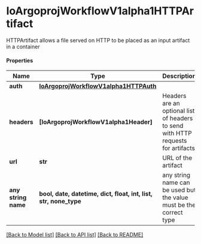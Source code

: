 # IoArgoprojWorkflowV1alpha1HTTPArtifact

HTTPArtifact allows a file served on HTTP to be placed as an input artifact in a container

#### Properties
Name | Type | Description | Notes
------------ | ------------- | ------------- | -------------
**auth** | [**IoArgoprojWorkflowV1alpha1HTTPAuth**](IoArgoprojWorkflowV1alpha1HTTPAuth.md) |  | [optional] 
**headers** | **[IoArgoprojWorkflowV1alpha1Header]** | Headers are an optional list of headers to send with HTTP requests for artifacts | [optional] 
**url** | **str** | URL of the artifact | 
**any string name** | **bool, date, datetime, dict, float, int, list, str, none_type** | any string name can be used but the value must be the correct type | [optional]

[[Back to Model list]](../README.md#documentation-for-models) [[Back to API list]](../README.md#documentation-for-api-endpoints) [[Back to README]](../README.md)

